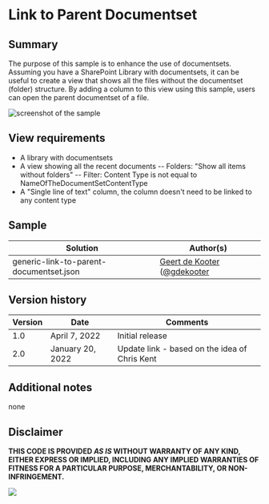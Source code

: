# Link to Parent Documentset

## Summary
The purpose of this sample is to enhance the use of documentsets. Assuming you have a SharePoint Library  with documentsets, it can be useful to create a view that shows all the files without the documentset (folder) structure. By adding a column to this view using this sample, users can open the parent documentset of a file.

![screenshot of the sample](./assets/screenshot.gif)

## View requirements
- A library with documentsets
- A view showing all the recent documents
-- Folders: "Show all items without folders"
-- Filter: Content Type is not equal to NameOfTheDocumentSetContentType
- A "Single line of text" column, the column doesn't need to be linked to any content type

## Sample


Solution|Author(s)
--------|---------
generic-link-to-parent-documentset.json | [Geert de Kooter](https://github.com/gdk-max) ([@gdekooter](https://twitter.com/gdekooter)


## Version history

Version|Date|Comments
-------|----|--------
1.0|April 7, 2022|Initial release
2.0|January 20, 2022|Update link - based on the idea of Chris Kent

## Additional notes
none


## Disclaimer

**THIS CODE IS PROVIDED *AS IS* WITHOUT WARRANTY OF ANY KIND, EITHER EXPRESS OR IMPLIED, INCLUDING ANY IMPLIED WARRANTIES OF FITNESS FOR A PARTICULAR PURPOSE, MERCHANTABILITY, OR NON-INFRINGEMENT.**

<img src="https://pnptelemetry.azurewebsites.net/list-formatting/column-samples/generic-link-to-parent-documentset" />